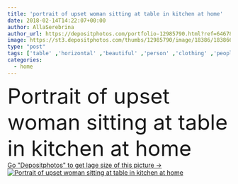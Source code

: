 ```yaml
---
title: 'portrait of upset woman sitting at table in kitchen at home'
date: 2018-02-14T14:22:07+00:00
author: AllaSerebrina
author_url: https://depositphotos.com/portfolio-12985790.html?ref=64678756
image: https://st3.depositphotos.com/thumbs/12985790/image/18386/183866796/api_thumb_450.jpg?forcejpeg=true
type: "post"
tags: ['table' ,'horizontal' ,'beautiful' ,'person' ,'clothing' ,'people' ,'portrait' ,'kitchen' ,'wooden' ,'drink' ,'sit' ,'home' ,'emotional' ,'wood' ,'indoors' ,'pensive' ,'clothes' ,'alone' ,'attractive' ,'casual' ,'sad' ,'upset' ,'copy space' ,'Domestic Life' ,'caucasian woman' ]
categories: 
  - home
---
```

<div aling="center">
            <font size="60"> Portrait of upset woman sitting at table in kitchen at home</font>   
</div>
<div>
    <a href='https://st3.depositphotos.com/thumbs/12985790/image/18386/183866796/api_thumb_450.jpg?forcejpeg=true?ref=64678756' target=_blank > Go "Depositphotos" to get lage size of this picture ->
        <img href='https://st3.depositphotos.com/thumbs/12985790/image/18386/183866796/api_thumb_450.jpg?forcejpeg=true?ref=64678756' src='https://st3.depositphotos.com/12985790/18386/i/950/depositphotos_183866796-stock-photo-portrait-upset-woman-sitting-table.jpg?forcejpeg=true' alt='Portrait of upset woman sitting at table in kitchen at home' >
    </a>
</div>
